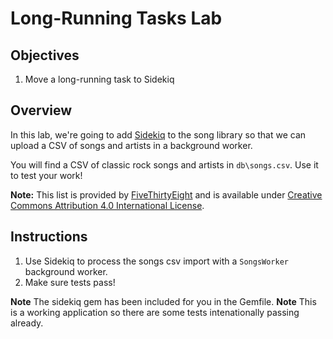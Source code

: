 # Long-Running Tasks Lab

## Objectives

1. Move a long-running task to Sidekiq

## Overview

In this lab, we're going to add [Sidekiq](https://github.com/mperham/sidekiq) to the song library so that we can
upload a CSV of songs and artists in a background worker.

You will find a CSV of classic rock songs and artists in `db\songs.csv`. Use it to test your work!

**Note:** This list is provided by [FiveThirtyEight](https://github.com/fivethirtyeight/data/blob/master/classic-rock/classic-rock-song-list.csv) and is available under [Creative Commons Attribution 4.0 International License](http://creativecommons.org/licenses/by/4.0/).

## Instructions

1. Use Sidekiq to process the songs csv import with a `SongsWorker`
   background worker.
2. Make sure tests pass!

**Note** The sidekiq gem has been included for you in the Gemfile.
**Note** This is a working application so there are some tests intenationally passing already.